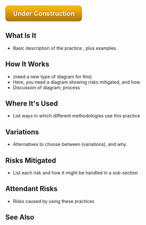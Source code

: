 ![Under Construction](images/uc.png)


## What Is It 

- Basic description of the practice  , plus examples.

## How It Works

- (need a new type of diagram for this)
- Here, you need a diagram showing risks mitigated, and how.
- Discussion of diagram, process

## Where It's Used

- List ways in which different methodologies use this practice

## Variations

- Alternatives to choose between (variations), and why.

## Risks Mitigated

- List each risk and how it might be handled in a sub-section

## Attendant Risks

- Risks caused by using these practices

## See Also
